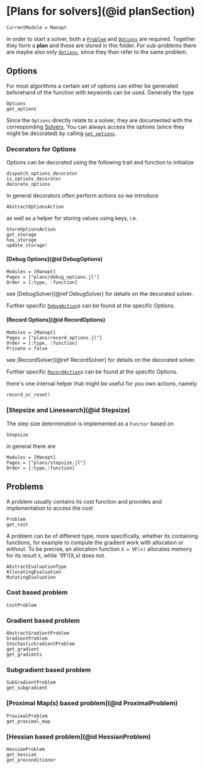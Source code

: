 # [Plans for solvers](@id planSection)

```@meta
CurrentModule = Manopt
```

In order to start a solver, both a [`Problem`](@ref) and [`Options`](@ref) are required.
Together they form a __plan__ and these are stored in this folder. For
sub-problems there are maybe also only [`Options`](@ref), since they than refer to the
same problem.

## Options

For most algorithms a certain set of options can either be
generated beforehand of the function with keywords can be used.
Generally the type

```@docs
Options
get_options
```

Since the `Options` directly relate to a solver, they are documented with the
corresponding [Solvers](@ref).
You can always access the options (since they
might be decorated) by calling [`get_options`](@ref).

### Decorators for Options

Options can be decorated using the following trait and function to initialize

```@docs
dispatch_options_decorator
is_options_decorator
decorate_options
```

In general decorators often perform actions so we introduce

```@docs
AbstractOptionsAction
```

as well as a helper for storing values using keys, i.e.

```@docs
StoreOptionsAction
get_storage
has_storage
update_storage!
```

#### [Debug Options](@id DebugOptions)

```@autodocs
Modules = [Manopt]
Pages = ["plans/debug_options.jl"]
Order = [:type, :function]
```

see [DebugSolver](@ref DebugSolver) for details on the decorated solver.

Further specific [`DebugAction`](@ref)s can be found at the specific Options.

#### [Record Options](@id RecordOptions)

```@autodocs
Modules = [Manopt]
Pages = ["plans/record_options.jl"]
Order = [:type, :function]
Private = false
```

see [RecordSolver](@ref RecordSolver) for details on the decorated solver.

Further specific [`RecordAction`](@ref)s can be found at the specific Options.

there's one internal helper that might be useful for you own actions, namely

```@docs
record_or_reset!
```

### [Stepsize and Linesearch](@id Stepsize)

The step size determination is implemented as a `Functor` based on

```@docs
Stepsize
```

in general there are

```@autodocs
Modules = [Manopt]
Pages = ["plans/stepsize.jl"]
Order = [:type,:function]
```

## Problems

A problem usually contains its cost function and provides and
implementation to access the cost

```@docs
Problem
get_cost
```

A problem can be of different type, more specifically, whether its containing functions,
for example to compute the gradient work with allocation or without. To be precise, an
allocation function `X = ∇F(x)` allocates memory for its result `X`, while `∇F!(X,x) does not.

```@docs
AbstractEvaluationType
AllocatingEvaluation
MutatingEvaluation
```
### Cost based problem

```@docs
CostProblem
```

### Gradient based problem

```@docs
AbstractGradientProblem
GradientProblem
StochasticGradientProblem
get_gradient
get_gradients
```

### Subgradient based problem

```@docs
SubGradientProblem
get_subgradient
```

### [Proximal Map(s) based problem](@id ProximalProblem)

```@docs
ProximalProblem
get_proximal_map
```

### [Hessian based problem](@id HessianProblem)

```@docs
HessianProblem
get_hessian
get_preconditioner
```
